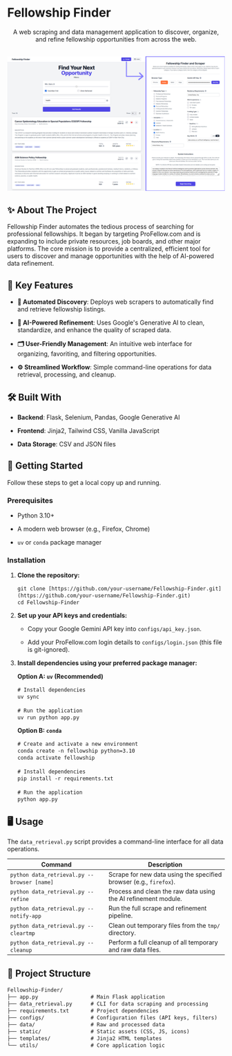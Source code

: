 # Fellowship Finder

<div align="center">

A web scraping and data management application to discover, organize, and refine fellowship opportunities from across the web.

</div>

<br>

<div align="center">
<img src="images/both_pages.png" alt="Fellowship Finder Interface" width="800">
</div>

## ✨ About The Project

Fellowship Finder automates the tedious process of searching for professional fellowships. It began by targeting ProFellow.com and is expanding to include private resources, job boards, and other major platforms. The core mission is to provide a centralized, efficient tool for users to discover and manage opportunities with the help of AI-powered data refinement.

## 🚀 Key Features

* **🤖 Automated Discovery**: Deploys web scrapers to automatically find and retrieve fellowship listings.

* **🧠 AI-Powered Refinement**: Uses Google's Generative AI to clean, standardize, and enhance the quality of scraped data.

* **🗂️ User-Friendly Management**: An intuitive web interface for organizing, favoriting, and filtering opportunities.

* **⚙️ Streamlined Workflow**: Simple command-line operations for data retrieval, processing, and cleanup.

## 🛠️ Built With

* **Backend**: Flask, Selenium, Pandas, Google Generative AI

* **Frontend**: Jinja2, Tailwind CSS, Vanilla JavaScript

* **Data Storage**: CSV and JSON files

## 🏁 Getting Started

Follow these steps to get a local copy up and running.

### Prerequisites

* Python 3.10+

* A modern web browser (e.g., Firefox, Chrome)

* `uv` or `conda` package manager

### Installation

1. **Clone the repository:**

   ```
   git clone [https://github.com/your-username/Fellowship-Finder.git](https://github.com/your-username/Fellowship-Finder.git)
   cd Fellowship-Finder
   ```

2. **Set up your API keys and credentials:**

   * Copy your Google Gemini API key into `configs/api_key.json`.

   * Add your ProFellow.com login details to `configs/login.json` (this file is git-ignored).

3. **Install dependencies using your preferred package manager:**

   **Option A: `uv` (Recommended)**

   ```
   # Install dependencies
   uv sync
   
   # Run the application
   uv run python app.py
   ```

   **Option B: `conda`**

   ```
   # Create and activate a new environment
   conda create -n fellowship python=3.10
   conda activate fellowship
   
   # Install dependencies
   pip install -r requirements.txt
   
   # Run the application
   python app.py
   ```

## 🖥️ Usage

The `data_retrieval.py` script provides a command-line interface for all data operations.

| **Command** | **Description** | 
|---|---|
| `python data_retrieval.py --browser [name]` | Scrape for new data using the specified browser (e.g., `firefox`). | 
| `python data_retrieval.py --refine` | Process and clean the raw data using the AI refinement module. | 
| `python data_retrieval.py --notify-app` | Run the full scrape and refinement pipeline. | 
| `python data_retrieval.py --cleartmp` | Clean out temporary files from the `tmp/` directory. | 
| `python data_retrieval.py --cleanup` | Perform a full cleanup of all temporary and raw data files. | 

## 📂 Project Structure

```
Fellowship-Finder/
├── app.py                 # Main Flask application
├── data_retrieval.py      # CLI for data scraping and processing
├── requirements.txt       # Project dependencies
├── configs/               # Configuration files (API keys, filters)
├── data/                  # Raw and processed data
├── static/                # Static assets (CSS, JS, icons)
├── templates/             # Jinja2 HTML templates
└── utils/                 # Core application logic
